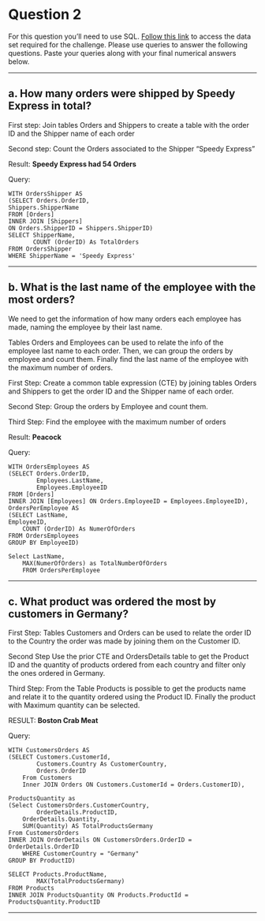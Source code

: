 # Question 2

For this question you’ll need to use SQL. [Follow this
link](https://www.w3schools.com/SQL/TRYSQL.ASP?FILENAME=TRYSQL_SELECT_ALL)
to access the data set required for the challenge. Please use queries to
answer the following questions. Paste your queries along with your final
numerical answers below.

------------------------------------------------------------------------

## a. How many orders were shipped by Speedy Express in total?

First step: 
Join tables Orders and Shippers to create a table with the order ID and the Shipper name of each order

Second step:
Count the Orders associated to the Shipper “Speedy Express”

Result: **Speedy Express had 54 Orders**

Query:


	WITH OrdersShipper AS
	(SELECT Orders.OrderID,
	Shippers.ShipperName
	FROM [Orders]
	INNER JOIN [Shippers]
	ON Orders.ShipperID = Shippers.ShipperID)
	SELECT ShipperName, 
	       COUNT (OrderID) As TotalOrders
	FROM OrdersShipper
	WHERE ShipperName = 'Speedy Express'




------------------------------------------------------------------------

## b. What is the last name of the employee with the most orders?

We need to get the information of how many orders each employee has made, naming the employee by their last name.

Tables Orders and Employees can be used to relate the info of the employee last name to each order. Then, we can group the orders by employee and count them. Finally find the last name of the employee with the maximum number of orders.

First Step:
Create a common table expression (CTE) by joining tables Orders and Shippers to get the order ID and the Shipper name of each order.

Second Step:
Group the orders by Employee and count them.

Third Step:
Find the employee with the maximum number of orders

Result: **Peacock** 

Query:

	WITH OrdersEmployees AS
	(SELECT Orders.OrderID,
        	Employees.LastName,
        	Employees.EmployeeID
	FROM [Orders]
	INNER JOIN [Employees] ON Orders.EmployeeID = Employees.EmployeeID),
	OrdersPerEmployee AS
	(SELECT LastName,
	EmployeeID,
    	COUNT (OrderID) As NumerOfOrders
	FROM OrdersEmployees
	GROUP BY EmployeeID)
    	
	Select LastName,
    	MAX(NumerOfOrders) as TotalNumberOfOrders
    	FROM OrdersPerEmployee

------------------------------------------------------------------------

## c. What product was ordered the most by customers in Germany?

First Step:
Tables Customers and Orders can be used to relate the order ID to the Country the order was made by joining them on the Customer ID. 

Second Step
Use the prior CTE and OrdersDetails table to get the Product ID and the quantity of products ordered from each country and filter only the ones ordered in Germany.

Third Step:
From the Table Products is possible to get the products name and relate it to the quantity ordered using the Product ID. Finally the product with Maximum quantity can be selected.

RESULT:  **Boston Crab Meat**

Query:


	WITH CustomersOrders AS
	(SELECT Customers.CustomerId,
    		Customers.Country As CustomerCountry,
      		Orders.OrderID
      	From Customers
    	Inner JOIN Orders ON Customers.CustomerId = Orders.CustomerID),
    
	ProductsQuantity as
	(Select CustomersOrders.CustomerCountry,
    		OrderDetails.ProductID,
       	OrderDetails.Quantity,
       	SUM(Quantity) AS TotalProductsGermany
	From CustomersOrders
	INNER JOIN OrderDetails ON CustomersOrders.OrderID = OrderDetails.OrderID
    	WHERE CustomerCountry = "Germany"
	GROUP BY ProductID)
        
	SELECT Products.ProductName,
        	MAX(TotalProductsGermany)
	FROM Products
	INNER JOIN ProductsQuantity ON Products.ProductId = ProductsQuantity.ProductID






------------------------------------------------------------------------
